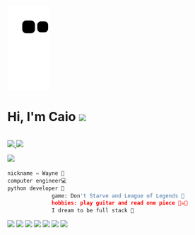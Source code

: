 ![Snake animation](https://github.com/Wayne5421/Wayne5421/blob/output/github-contribution-grid-snake.svg)


<h1>Hi, I'm  Caio <img src="https://media.tenor.com/0GRl16naN8YAAAAj/pokemon-nintendo.gif" height="70px"></h2> 

<p> <br>
  <a href="https://www.linkedin.com/in/caio-gabriel-775866237/">
  <img src= "https://img.shields.io/badge/LinkedIn-E4405F?style=for-the-badge&logo=linkedin&logoColor=white">
  </a>
  <a href="https://www.instagram.com/wayne_mp3/">
      <img src="https://img.shields.io/badge/Instagram-E4405F?style=for-the-badge&logo=instagram&logoColor=white">
  </a>
</p>

<img src="https://i.gifer.com/origin/9b/9bc088bdca507a9a0aa9a544163a3d85_w200.webp" height="95px">

```python
nickname = Wayne 🦇
computer engineer💻
python developer 🐍
              game: Don't Starve and League of Legends 👾
              hobbies: play guitar and read one piece 🏴‍☠️🎸
              I dream to be full stack 🔱
```

<img src="https://media.giphy.com/media/IQebREsGFRXmo/giphy.gif"  height="60px">
<img src="https://media.giphy.com/media/IQebREsGFRXmo/giphy.gif"  height="60px">
<img src="https://media.giphy.com/media/IQebREsGFRXmo/giphy.gif"  height="60px">
<img src="https://media.giphy.com/media/IQebREsGFRXmo/giphy.gif"  height="60px">
<img src="https://media.giphy.com/media/IQebREsGFRXmo/giphy.gif"  height="60px">
<img src="https://media.giphy.com/media/IQebREsGFRXmo/giphy.gif"  height="60px">
<img src="https://media.giphy.com/media/IQebREsGFRXmo/giphy.gif"  height="60px">